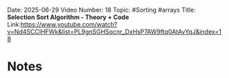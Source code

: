 Date: 2025-06-29
Video Number: 18
Topic: #Sorting #arrays 
Title: **Selection Sort Algorithm - Theory + Code**
Link:https://www.youtube.com/watch?v=Nd4SCCIHFWk&list=PL9gnSGHSqcnr_DxHsP7AW9ftq0AtAyYqJ&index=18

# Notes


